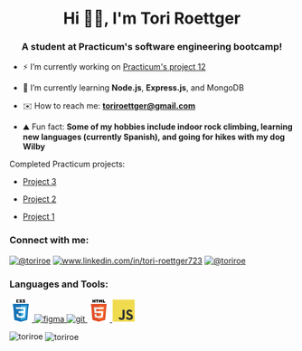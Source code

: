 <h1 align="center">Hi 👋😊, I'm Tori Roettger</h1>
<h3 align="center">A student at Practicum's software engineering bootcamp!</h3>

- ⚡ I’m currently working on [Practicum's project 12](https://github.com/toriroe/se_project_react)

- 🌱 I’m currently learning **Node.js**, **Express.js**, and MongoDB

- ✉️ How to reach me: **toriroettger@gmail.com**

- ⛰️ Fun fact: **Some of my hobbies include indoor rock climbing, learning new languages (currently Spanish), and going for hikes with my dog Wilby**

Completed Practicum projects:

- [Project 3](https://github.com.torieroe/se_project_aroundtheus)

- [Project 2](https://github.com/toriroe/se_project_coffeeshop)

- [Project 1](https://github.com/toriroe/se_project_library)

<h3 align="left">Connect with me:</h3>
<p align="left">
<a href="https://codepen.io/@toriroe" target="blank"><img align="center" src="https://raw.githubusercontent.com/rahuldkjain/github-profile-readme-generator/master/src/images/icons/Social/codepen.svg" alt="@toriroe" height="30" width="40" /></a>
<a href="https://linkedin.com/in/www.linkedin.com/in/tori-roettger723" target="blank"><img align="center" src="https://raw.githubusercontent.com/rahuldkjain/github-profile-readme-generator/master/src/images/icons/Social/linked-in-alt.svg" alt="www.linkedin.com/in/tori-roettger723" height="30" width="40" /></a>
<a href="https://stackoverflow.com/users/@toriroe" target="blank"><img align="center" src="https://raw.githubusercontent.com/rahuldkjain/github-profile-readme-generator/master/src/images/icons/Social/stack-overflow.svg" alt="@toriroe" height="30" width="40" /></a>
</p>

<h3 align="left">Languages and Tools:</h3>
<p align="left"> <a href="https://www.w3schools.com/css/" target="_blank" rel="noreferrer"> <img src="https://raw.githubusercontent.com/devicons/devicon/master/icons/css3/css3-original-wordmark.svg" alt="css3" width="40" height="40"/> </a> <a href="https://www.figma.com/" target="_blank" rel="noreferrer"> <img src="https://www.vectorlogo.zone/logos/figma/figma-icon.svg" alt="figma" width="40" height="40"/> </a> <a href="https://git-scm.com/" target="_blank" rel="noreferrer"> <img src="https://www.vectorlogo.zone/logos/git-scm/git-scm-icon.svg" alt="git" width="40" height="40"/> </a> <a href="https://www.w3.org/html/" target="_blank" rel="noreferrer"> <img src="https://raw.githubusercontent.com/devicons/devicon/master/icons/html5/html5-original-wordmark.svg" alt="html5" width="40" height="40"/> </a> <a href="https://developer.mozilla.org/en-US/docs/Web/JavaScript" target="_blank" rel="noreferrer"> <img src="https://raw.githubusercontent.com/devicons/devicon/master/icons/javascript/javascript-original.svg" alt="javascript" width="40" height="40"/> </a> </p>

<p><img align="left" src="https://github-readme-stats.vercel.app/api/top-langs?username=toriroe&show_icons=true&locale=en&layout=compact" alt="toriroe" /></p>

<p>&nbsp;<img align="center" src="https://github-readme-stats.vercel.app/api?username=toriroe&show_icons=true&locale=en" alt="toriroe" /></p>
